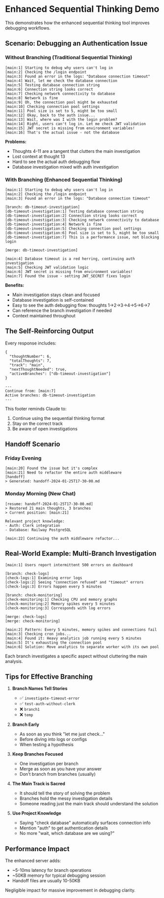 # Enhanced Sequential Thinking Demo

This demonstrates how the enhanced sequential thinking tool improves debugging workflows.

## Scenario: Debugging an Authentication Issue

### Without Branching (Traditional Sequential Thinking)

```
[main:1] Starting to debug why users can't log in
[main:2] Checking the /login endpoint
[main:3] Found an error in the logs: "Database connection timeout"
[main:4] Wait, let me check the database connection
[main:5] Testing database connection string
[main:6] Connection string looks correct
[main:7] Checking network connectivity to database
[main:8] Network is fine
[main:9] Oh, the connection pool might be exhausted
[main:10] Checking connection pool settings
[main:11] Pool size is set to 5, might be too small
[main:12] Okay, back to the auth issue...
[main:13] Wait, where was I with the login problem?
[main:14] Right, users can't log in. Let me check JWT validation
[main:15] JWT secret is missing from environment variables!
[main:16] That's the actual issue - not the database
```

**Problems:**
- Thoughts 4-11 are a tangent that clutters the main investigation
- Lost context at thought 13
- Hard to see the actual auth debugging flow
- Database investigation mixed with auth investigation

### With Branching (Enhanced Sequential Thinking)

```
[main:1] Starting to debug why users can't log in
[main:2] Checking the /login endpoint
[main:3] Found an error in the logs: "Database connection timeout"

[branch: db-timeout-investigation]
[db-timeout-investigation:1] Testing database connection string
[db-timeout-investigation:2] Connection string looks correct
[db-timeout-investigation:3] Checking network connectivity to database
[db-timeout-investigation:4] Network is fine
[db-timeout-investigation:5] Checking connection pool settings
[db-timeout-investigation:6] Pool size is set to 5, might be too small
[db-timeout-investigation:7] This is a performance issue, not blocking login

[merge: db-timeout-investigation]

[main:4] Database timeout is a red herring, continuing auth investigation
[main:5] Checking JWT validation logic
[main:6] JWT secret is missing from environment variables!
[main:7] Found the issue - setting JWT_SECRET fixes login
```

**Benefits:**
- Main investigation stays clean and focused
- Database investigation is self-contained
- Easy to see the auth debugging flow: thoughts 1→2→3→4→5→6→7
- Can reference the branch investigation if needed
- Context maintained throughout

## The Self-Reinforcing Output

Every response includes:

```
{
  "thoughtNumber": 6,
  "totalThoughts": 7,
  "track": "main",
  "nextThoughtNeeded": true,
  "activeBranches": ["db-timeout-investigation"]
}

---
Continue from: [main:7]
Active branches: db-timeout-investigation
---
```

This footer reminds Claude to:
1. Continue using the sequential thinking format
2. Stay on the correct track
3. Be aware of open investigations

## Handoff Scenario

### Friday Evening
```
[main:20] Found the issue but it's complex
[main:21] Need to refactor the entire auth middleware
[handoff]
> Generated: handoff-2024-01-25T17-30-00.md
```

### Monday Morning (New Chat)
```
[resume: handoff-2024-01-25T17-30-00.md]
> Restored 21 main thoughts, 3 branches
> Current position: [main:21]

Relevant project knowledge:
- Auth: Clerk integration
- Database: Railway PostgreSQL

[main:22] Continuing the auth middleware refactor...
```

## Real-World Example: Multi-Branch Investigation

```
[main:1] Users report intermittent 500 errors on dashboard

[branch: check-logs]
[check-logs:1] Examining error logs
[check-logs:2] Seeing "connection refused" and "timeout" errors
[check-logs:3] Errors happen every 5 minutes

[branch: check-monitoring]
[check-monitoring:1] Checking CPU and memory graphs
[check-monitoring:2] Memory spikes every 5 minutes
[check-monitoring:3] Corresponds with log errors

[merge: check-logs]
[merge: check-monitoring]

[main:2] Pattern: Every 5 minutes, memory spikes and connections fail
[main:3] Checking cron jobs...
[main:4] Found it: Heavy analytics job running every 5 minutes
[main:5] It's exhausting the connection pool
[main:6] Solution: Move analytics to separate worker with its own pool
```

Each branch investigates a specific aspect without cluttering the main analysis.

## Tips for Effective Branching

1. **Branch Names Tell Stories**
   - ✅ `investigate-timeout-error`
   - ✅ `test-auth-without-clerk`
   - ❌ `branch1`
   - ❌ `temp`

2. **Branch Early**
   - As soon as you think "let me just check..."
   - Before diving into logs or configs
   - When testing a hypothesis

3. **Keep Branches Focused**
   - One investigation per branch
   - Merge as soon as you have your answer
   - Don't branch from branches (usually)

4. **The Main Track is Sacred**
   - It should tell the story of solving the problem
   - Branches hold the messy investigation details
   - Someone reading just the main track should understand the solution

5. **Use Project Knowledge**
   - Saying "check database" automatically surfaces connection info
   - Mention "auth" to get authentication details
   - No more "wait, which database are we using?"

## Performance Impact

The enhanced server adds:
- ~5-10ms latency for branch operations
- ~50KB memory for typical debugging session
- Handoff files are usually 10-50KB

Negligible impact for massive improvement in debugging clarity.
